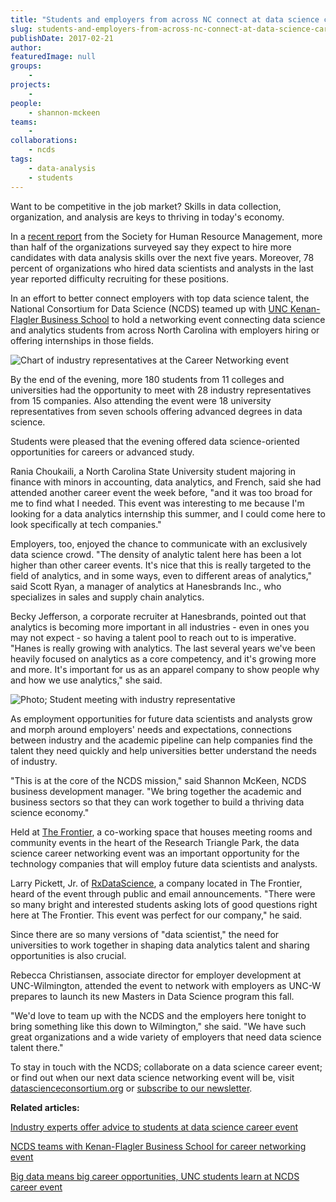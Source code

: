 ```yaml
---
title: "Students and employers from across NC connect at data science career event"
slug: students-and-employers-from-across-nc-connect-at-data-science-career-event
publishDate: 2017-02-21
author: 
featuredImage: null
groups:
    - 
projects:
    - 
people:
    - shannon-mckeen
teams: 
    - 
collaborations:
    - ncds
tags:
    - data-analysis
    - students
---
```

Want to be competitive in the job market? Skills in data collection, organization, and analysis are keys to thriving in today's economy.

In a [recent report](https://www.shrm.org/hr-today/trends-and-forecasting/research-and-surveys/Pages/data-analysis-skills.aspx) from the Society for Human Resource Management, more than half of the organizations surveyed say they expect to hire more candidates with data analysis skills over the next five years. Moreover, 78 percent of organizations who hired data scientists and analysts in the last year reported difficulty recruiting for these positions.

In an effort to better connect employers with top data science talent, the National Consortium for Data Science (NCDS) teamed up with [UNC Kenan-Flagler Business School](http://www.kenan-flagler.unc.edu/) to hold a networking event connecting data science and analytics students from across North Carolina with employers hiring or offering internships in those fields.

![Chart of industry representatives at the Career Networking event](http://datascienceconsortium.org/wp-content/uploads/2017/02/Screen-Shot-2017-02-20-at-12.17.35-PM.png)

By the end of the evening, more 180 students from 11 colleges and universities had the opportunity to meet with 28 industry representatives from 15 companies. Also attending the event were 18 university representatives from seven schools offering advanced degrees in data science.

Students were pleased that the evening offered data science-oriented opportunities for careers or advanced study.

Rania Choukaili, a North Carolina State University student majoring in finance with minors in accounting, data analytics, and French, said she had attended another career event the week before, "and it was too broad for me to find what I needed. This event was interesting to me because I'm looking for a data analytics internship this summer, and I could come here to look specifically at tech companies."

Employers, too, enjoyed the chance to communicate with an exclusively data science crowd. "The density of analytic talent here has been a lot higher than other career events. It's nice that this is really targeted to the field of analytics, and in some ways, even to different areas of analytics," said Scott Ryan, a manager of analytics at Hanesbrands Inc., who specializes in sales and supply chain analytics.

Becky Jefferson, a corporate recruiter at Hanesbrands, pointed out that analytics is becoming more important in all industries - even in ones you may not expect - so having a talent pool to reach out to is imperative. "Hanes is really growing with analytics. The last several years we've been heavily focused on analytics as a core competency, and it's growing more and more. It's important for us as an apparel company to show people why and how we use analytics," she said.

![Photo; Student meeting with industry representative](http://datascienceconsortium.org/wp-content/uploads/2017/02/KG-career-20170207-35-1024x788.jpg)

As employment opportunities for future data scientists and analysts grow and morph around employers' needs and expectations, connections between industry and the academic pipeline can help companies find the talent they need quickly and help universities better understand the needs of industry.

"This is at the core of the NCDS mission," said Shannon McKeen, NCDS business development manager. "We bring together the academic and business sectors so that they can work together to build a thriving data science economy."

Held at [The Frontier](http://www.rtp.org/about-us/the-frontier/), a co-working space that houses meeting rooms and community events in the heart of the Research Triangle Park, the data science career networking event was an important opportunity for the technology companies that will employ future data scientists and analysts.

Larry Pickett, Jr. of [RxDataScience](http://www.rxdatascience.com/), a company located in The Frontier, heard of the event through public and email announcements. "There were so many bright and interested students asking lots of good questions right here at The Frontier. This event was perfect for our company," he said.

Since there are so many versions of "data scientist," the need for universities to work together in shaping data analytics talent and sharing opportunities is also crucial.

Rebecca Christiansen, associate director for employer development at UNC-Wilmington, attended the event to network with employers as UNC-W prepares to launch its new Masters in Data Science program this fall.

"We'd love to team up with the NCDS and the employers here tonight to bring something like this down to Wilmington," she said. "We have such great organizations and a wide variety of employers that need data science talent there."

To stay in touch with the NCDS; collaborate on a data science career event; or find out when our next data science networking event will be, visit [datascienceconsortium.org](http://datascienceconsortium.org/) or [subscribe to our newsletter](http://data2discovery.us3.list-manage.com/subscribe?u=c8914f488de27003a4fd3f676&id=296a1a65e6).

**Related articles:**

[Industry experts offer advice to students at data science career event](http://datascienceconsortium.org/2016/11/industry-experts-offer-advice-to-students-at-data-science-career-event/)

[NCDS teams with Kenan-Flagler Business School for career networking event](http://datascienceconsortium.org/2016/02/ncds-teams-with-kenan-flagler-business-school-for-career-networking-event/)

[Big data means big career opportunities, UNC students learn at NCDS career event](http://datascienceconsortium.org/2014/04/big-data-means-big-career-opportunities-unc-students-learn-at-ncds-career-event/)